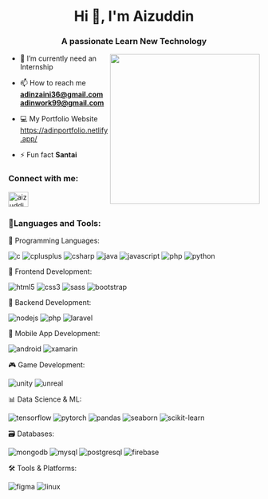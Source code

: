 

<h1 align="center">Hi 👋, I'm Aizuddin</h1>
<h3 align="center">A passionate Learn New Technology</h3>

<img src="https://user-images.githubusercontent.com/74038190/235224431-e8c8c12e-6826-47f1-89fb-2ddad83b3abf.gif" width="300" frameBorder="0" class="giphy-embed" align="right">

- 🌱 I’m currently need an Internship

- 📫 How to reach me <br> **adinzaini36@gmail.com** <br> **adinwork99@gmail.com**

- 💻 My Portfolio Website <br> https://adinportfolio.netlify.app/

- ⚡ Fun fact **Santai**



<h3 align="left">Connect with me:</h3>
<p align="left">
<a href="https://www.linkedin.com/in/aizuddin-zaini-082837234/" target="_blank"><img align="center" src="https://raw.githubusercontent.com/rahuldkjain/github-profile-readme-generator/master/src/images/icons/Social/linked-in-alt.svg" alt="aizuddin zaini" height="30" width="40" /></a>
</p>

<h3 align="left">🚀Languages and Tools:</h3>
🧠 Programming Languages:
<p> <img src="https://img.shields.io/badge/C-00599C?logo=c&logoColor=white" alt="c" /> <img src="https://img.shields.io/badge/C++-00599C?logo=cplusplus&logoColor=white" alt="cplusplus" /> <img src="https://img.shields.io/badge/C%23-239120?logo=csharp&logoColor=white" alt="csharp" /> <img src="https://img.shields.io/badge/Java-007396?logo=java&logoColor=white" alt="java" /> <img src="https://img.shields.io/badge/JavaScript-F7DF1E?logo=javascript&logoColor=black" alt="javascript" /> <img src="https://img.shields.io/badge/PHP-777BB4?logo=php&logoColor=white" alt="php" /> <img src="https://img.shields.io/badge/Python-3776AB?logo=python&logoColor=white" alt="python" /> </p>
🎨 Frontend Development:
<p> <img src="https://img.shields.io/badge/HTML5-E34F26?logo=html5&logoColor=white" alt="html5" /> <img src="https://img.shields.io/badge/CSS3-1572B6?logo=css3&logoColor=white" alt="css3" /> <img src="https://img.shields.io/badge/Sass-CC6699?logo=sass&logoColor=white" alt="sass" /> <img src="https://img.shields.io/badge/Bootstrap-7952B3?logo=bootstrap&logoColor=white" alt="bootstrap" /> </p>
🧩 Backend Development:
<p> <img src="https://img.shields.io/badge/Node.js-339933?logo=node.js&logoColor=white" alt="nodejs" /> <img src="https://img.shields.io/badge/PHP-777BB4?logo=php&logoColor=white" alt="php" /> <img src="https://img.shields.io/badge/Laravel-FF2D20?logo=laravel&logoColor=white" alt="laravel" /> </p>
📱 Mobile App Development:
<p> <img src="https://img.shields.io/badge/Android-3DDC84?logo=android&logoColor=white" alt="android" /> <img src="https://img.shields.io/badge/Xamarin-3498DB?logo=xamarin&logoColor=white" alt="xamarin" /> </p>
🎮 Game Development:
<p> <img src="https://img.shields.io/badge/Unity-000000?logo=unity&logoColor=white" alt="unity" /> <img src="https://img.shields.io/badge/Unreal%20Engine-313131?logo=unrealengine&logoColor=white" alt="unreal" /> </p>
📊 Data Science & ML:
<p> <img src="https://img.shields.io/badge/TensorFlow-FF6F00?logo=tensorflow&logoColor=white" alt="tensorflow" /> <img src="https://img.shields.io/badge/PyTorch-EE4C2C?logo=pytorch&logoColor=white" alt="pytorch" /> <img src="https://img.shields.io/badge/Pandas-150458?logo=pandas&logoColor=white" alt="pandas" /> <img src="https://img.shields.io/badge/Seaborn-3776AB?logo=python&logoColor=white" alt="seaborn" /> <img src="https://img.shields.io/badge/scikit--learn-F7931E?logo=scikit-learn&logoColor=white" alt="scikit-learn" /> </p>
🗃️ Databases:
<p> <img src="https://img.shields.io/badge/MongoDB-47A248?logo=mongodb&logoColor=white" alt="mongodb" /> <img src="https://img.shields.io/badge/MySQL-4479A1?logo=mysql&logoColor=white" alt="mysql" /> <img src="https://img.shields.io/badge/PostgreSQL-336791?logo=postgresql&logoColor=white" alt="postgresql" /> <img src="https://img.shields.io/badge/Firebase-FFCA28?logo=firebase&logoColor=black" alt="firebase" /> </p>
🛠️ Tools & Platforms:
<p> <img src="https://img.shields.io/badge/Figma-F24E1E?logo=figma&logoColor=white" alt="figma" /> <img src="https://img.shields.io/badge/Linux-FCC624?logo=linux&logoColor=black" alt="linux" /> </p>

